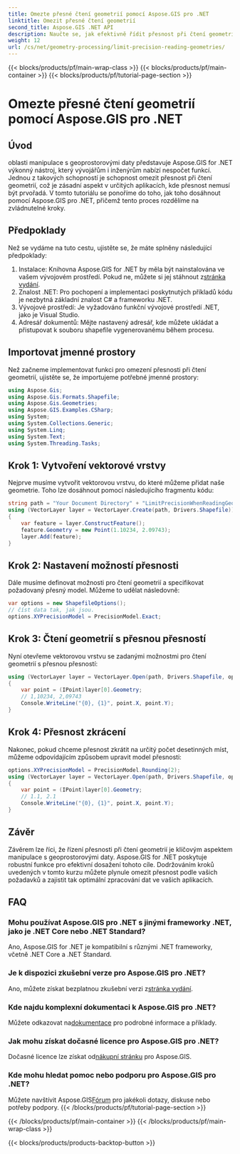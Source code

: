 ```yaml
---
title: Omezte přesné čtení geometrií pomocí Aspose.GIS pro .NET
linktitle: Omezit přesné čtení geometrií
second_title: Aspose.GIS .NET API
description: Naučte se, jak efektivně řídit přesnost při čtení geometrií pomocí Aspose.GIS pro .NET. Pro optimální zpracování dat postupujte podle našeho podrobného průvodce.
weight: 12
url: /cs/net/geometry-processing/limit-precision-reading-geometries/
---
```


{{< blocks/products/pf/main-wrap-class >}}
{{< blocks/products/pf/main-container >}}
{{< blocks/products/pf/tutorial-page-section >}}

# Omezte přesné čtení geometrií pomocí Aspose.GIS pro .NET

## Úvod
oblasti manipulace s geoprostorovými daty představuje Aspose.GIS for .NET výkonný nástroj, který vývojářům i inženýrům nabízí nespočet funkcí. Jednou z takových schopností je schopnost omezit přesnost při čtení geometrií, což je zásadní aspekt v určitých aplikacích, kde přesnost nemusí být prvořadá. V tomto tutoriálu se ponoříme do toho, jak toho dosáhnout pomocí Aspose.GIS pro .NET, přičemž tento proces rozdělíme na zvládnutelné kroky.
## Předpoklady
Než se vydáme na tuto cestu, ujistěte se, že máte splněny následující předpoklady:
1.  Instalace: Knihovna Aspose.GIS for .NET by měla být nainstalována ve vašem vývojovém prostředí. Pokud ne, můžete si jej stáhnout z[stránka vydání](https://releases.aspose.com/gis/net/).
2. Znalost .NET: Pro pochopení a implementaci poskytnutých příkladů kódu je nezbytná základní znalost C# a frameworku .NET.
3. Vývojové prostředí: Je vyžadováno funkční vývojové prostředí .NET, jako je Visual Studio.
4. Adresář dokumentů: Mějte nastavený adresář, kde můžete ukládat a přistupovat k souboru shapefile vygenerovanému během procesu.

## Importovat jmenné prostory
Než začneme implementovat funkci pro omezení přesnosti při čtení geometrií, ujistěte se, že importujeme potřebné jmenné prostory:
```csharp
using Aspose.Gis;
using Aspose.Gis.Formats.Shapefile;
using Aspose.Gis.Geometries;
using Aspose.GIS.Examples.CSharp;
using System;
using System.Collections.Generic;
using System.Linq;
using System.Text;
using System.Threading.Tasks;
```

## Krok 1: Vytvoření vektorové vrstvy
Nejprve musíme vytvořit vektorovou vrstvu, do které můžeme přidat naše geometrie. Toho lze dosáhnout pomocí následujícího fragmentu kódu:
```csharp
string path = "Your Document Directory" + "LimitPrecisionWhenReadingGeometries_out.shp";
using (VectorLayer layer = VectorLayer.Create(path, Drivers.Shapefile))
{
	var feature = layer.ConstructFeature();
	feature.Geometry = new Point(1.10234, 2.09743);
	layer.Add(feature);
}
```
## Krok 2: Nastavení možností přesnosti
Dále musíme definovat možnosti pro čtení geometrií a specifikovat požadovaný přesný model. Můžeme to udělat následovně:
```csharp
var options = new ShapefileOptions();
// číst data tak, jak jsou.
options.XYPrecisionModel = PrecisionModel.Exact;
```
## Krok 3: Čtení geometrií s přesnou přesností
Nyní otevřeme vektorovou vrstvu se zadanými možnostmi pro čtení geometrií s přesnou přesností:
```csharp
using (VectorLayer layer = VectorLayer.Open(path, Drivers.Shapefile, options))
{
	var point = (IPoint)layer[0].Geometry;
	// 1,10234, 2,09743
	Console.WriteLine("{0}, {1}", point.X, point.Y);
}
```
## Krok 4: Přesnost zkrácení
Nakonec, pokud chceme přesnost zkrátit na určitý počet desetinných míst, můžeme odpovídajícím způsobem upravit model přesnosti:
```csharp
options.XYPrecisionModel = PrecisionModel.Rounding(2);
using (VectorLayer layer = VectorLayer.Open(path, Drivers.Shapefile, options))
{
	var point = (IPoint)layer[0].Geometry;
	// 1.1, 2.1
	Console.WriteLine("{0}, {1}", point.X, point.Y);
}
```

## Závěr
Závěrem lze říci, že řízení přesnosti při čtení geometrií je klíčovým aspektem manipulace s geoprostorovými daty. Aspose.GIS for .NET poskytuje robustní funkce pro efektivní dosažení tohoto cíle. Dodržováním kroků uvedených v tomto kurzu můžete plynule omezit přesnost podle vašich požadavků a zajistit tak optimální zpracování dat ve vašich aplikacích.
## FAQ
### Mohu používat Aspose.GIS pro .NET s jinými frameworky .NET, jako je .NET Core nebo .NET Standard?
Ano, Aspose.GIS for .NET je kompatibilní s různými .NET frameworky, včetně .NET Core a .NET Standard.
### Je k dispozici zkušební verze pro Aspose.GIS pro .NET?
 Ano, můžete získat bezplatnou zkušební verzi z[stránka vydání](https://releases.aspose.com/).
### Kde najdu komplexní dokumentaci k Aspose.GIS pro .NET?
 Můžete odkazovat na[dokumentace](https://reference.aspose.com/gis/net/) pro podrobné informace a příklady.
### Jak mohu získat dočasné licence pro Aspose.GIS pro .NET?
 Dočasné licence lze získat od[nákupní stránku](https://purchase.aspose.com/temporary-license/) pro Aspose.GIS.
### Kde mohu hledat pomoc nebo podporu pro Aspose.GIS pro .NET?
 Můžete navštívit Aspose.GIS[Fórum](https://forum.aspose.com/c/gis/33) pro jakékoli dotazy, diskuse nebo potřeby podpory.
{{< /blocks/products/pf/tutorial-page-section >}}

{{< /blocks/products/pf/main-container >}}
{{< /blocks/products/pf/main-wrap-class >}}

{{< blocks/products/products-backtop-button >}}
